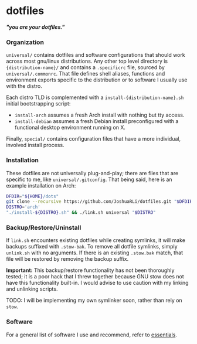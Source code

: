 # dotfiles

***"you are your dotfiles."***

### Organization

`universal/` contains dotfiles and software configurations that should work across most gnu/linux distributions. Any other top level directory is `{distribution-name}/` and contains a `.specificrc` file, sourced by `universal/.commonrc`. That file defines shell aliases, functions and environment exports specific to the distribution or to software I usually use with the distro.

Each distro TLD is complemented with a `install-{distribution-name}.sh` initial bootstrapping script:

* `install-arch` assumes a fresh Arch install with nothing but tty access.
* `install-debian` assumes a fresh Debian install preconfigured with a functional desktop environment running on X.

Finally, `special/` contains configuration files that have a more individual, involved install process.


### Installation

These dotfiles are not universally plug-and-play; there are files that are specific to me, like `universal/.gitconfig`. That being said, here is an example installation on Arch:

```bash
DFDIR="${HOME}/dots"
git clone --recursive https://github.com/JoshuaRLi/dotfiles.git "$DFDIR" && cd "$DFDIR"
DISTRO='arch'
"./install-${DISTRO}.sh" && ./link.sh universal "$DISTRO"
```


### Backup/Restore/Uninstall

If `link.sh` encounters existing dotfiles while creating symlinks, it will make backups suffixed with `.stow-bak`. To remove all dotfile symlinks, simply `unlink.sh` with no arguments. If there is an existing `.stow.bak` match, that file will be restored by removing the backup suffix.

**Important:** This backup/restore functionality has not been thoroughly tested; it is a poor hack that I threw together because GNU stow does not have this functionality built-in. I would advise to use caution with my linking and unlinking scripts.

TODO: I will be implementing my own symlinker soon, rather than rely on `stow`.


### Software

For a general list of software I use and recommend, refer to [essentials](https://github.com/JoshuaRLi/essentials).
